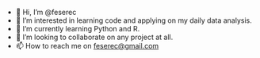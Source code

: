 - 👋 Hi, I’m @feserec
- 👀 I’m interested in learning code and applying on my daily data analysis.
- 🌱 I’m currently learning Python and R.
- 💞️ I’m looking to collaborate on any project at all.
- 📫 How to reach me on feserec@gmail.com
